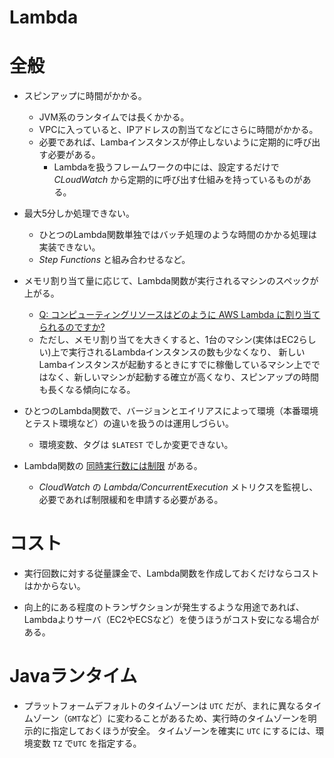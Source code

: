 Lambda
====

# 全般

* スピンアップに時間がかかる。
  * JVM系のランタイムでは長くかかる。
  * VPCに入っていると、IPアドレスの割当てなどにさらに時間がかかる。
  * 必要であれば、Lambaインスタンスが停止しないように定期的に呼び出す必要がある。
    * Lambdaを扱うフレームワークの中には、設定するだけで *CLoudWatch* から定期的に呼び出す仕組みを持っているものがある。

* 最大5分しか処理できない。
  * ひとつのLambda関数単独ではバッチ処理のような時間のかかる処理は実装できない。
  * *Step Functions* と組み合わせるなど。

* メモリ割り当て量に応じて、Lambda関数が実行されるマシンのスペックが上がる。
  * [Q: コンピューティングリソースはどのように AWS Lambda に割り当てられるのですか?](https://aws.amazon.com/jp/lambda/faqs/)
  * ただし、メモリ割り当てを大きくすると、1台のマシン(実体はEC2らしい)上で実行されるLambdaインスタンスの数も少なくなり、
    新しいLambaインスタンスが起動するときにすでに稼働しているマシン上でではなく、新しいマシンが起動する確立が高くなり、スピンアップの時間も長くなる傾向になる。

* ひとつのLambda関数で、バージョンとエイリアスによって環境（本番環境とテスト環境など）の違いを扱うのは運用しづらい。
  * 環境変数、タグは `$LATEST` でしか変更できない。

* Lambda関数の [同時実行数には制限](https://docs.aws.amazon.com/ja_jp/lambda/latest/dg/concurrent-executions.html#concurrent-execution-safety-limit) がある。
  * *CloudWatch* の *Lambda/ConcurrentExecution* メトリクスを監視し、必要であれば制限緩和を申請する必要がある。

# コスト

* 実行回数に対する従量課金で、Lambda関数を作成しておくだけならコストはかからない。

* 向上的にある程度のトランザクションが発生するような用途であれば、Lambdaよりサーバ（EC2やECSなど）を使うほうがコスト安になる場合がある。

# Javaランタイム

* プラットフォームデフォルトのタイムゾーンは `UTC` だが、まれに異なるタイムゾーン（`GMT`など）に変わることがあるため、実行時のタイムゾーンを明示的に指定しておくほうが安全。
タイムゾーンを確実に `UTC` にするには、環境変数 `TZ` で`UTC` を指定する。
